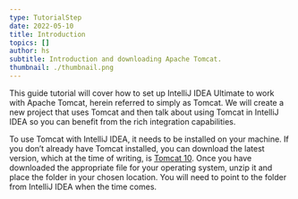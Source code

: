 ```yaml
---
type: TutorialStep
date: 2022-05-10
title: Introduction
topics: []
author: hs
subtitle: Introduction and downloading Apache Tomcat.
thumbnail: ./thumbnail.png
---
```


This guide tutorial will cover how to set up IntelliJ IDEA Ultimate to work with Apache Tomcat, herein referred to simply as Tomcat. We will create a new project that uses Tomcat and then talk about using Tomcat in IntelliJ IDEA so you can benefit from the rich integration capabilities.

To use Tomcat with IntelliJ IDEA, it needs to be installed on your machine. If you don’t already have Tomcat installed, you can download the latest version, which at the time of writing, is [Tomcat 10](https://tomcat.apache.org/download-10.cgi). Once you have downloaded the appropriate file for your operating system, unzip it and place the folder in your chosen location. You will need to point to the folder from IntelliJ IDEA when the time comes.
